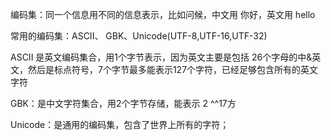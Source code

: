 
编码集：同一个信息用不同的信息表示，比如问候，中文用 你好，英文用 hello 

常用的编码集：ASCII、 GBK、Unicode(UTF-8,UTF-16,UTF-32)


ASCII 是英文编码集合，用1个字节表示，因为英文主要是包括 26个字母的中&英文，然后是标点符号，7个字节最多能表示127个字符，已经足够包含所有的英文字符

GBK：是中文字符集合，用2个字节存储，能表示 2 ^^17方 

Unicode：是通用的编码集，包含了世界上所有的字符；

